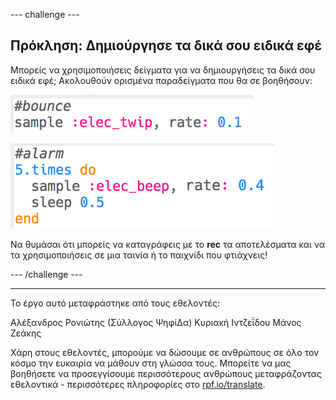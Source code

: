 --- challenge ---

## Πρόκληση: Δημιούργησε τα δικά σου ειδικά εφέ

Μπορείς να χρησιμοποιήσεις δείγματα για να δημιουργήσεις τα δικά σου ειδικά εφέ; Ακολουθούν ορισμένα παραδείγματα που θα σε βοηθήσουν:

![στιγμιότυπο οθόνης](images/effects-bounce.png)

![στιγμιότυπο οθόνης](images/effects-alarm.png)

Να θυμάσαι ότι μπορείς να καταγράφεις με το **rec** τα αποτελέσματα και να τα χρησιμοποιήσεις σε μια ταινία ή το παιχνίδι που φτιάχνεις!

--- /challenge ---

***
Το έργο αυτό μεταφράστηκε από τους εθελοντές:

Αλέξανδρος Ρονιώτης (Σύλλογος ΨηφίΔα)
Κυριακή Ιντζεΐδου
Μάνος Ζεάκης

Χάρη στους εθελοντές, μπορούμε να δώσουμε σε ανθρώπους σε όλο τον κόσμο την ευκαιρία να μάθουν στη γλώσσα τους. Μπορείτε να μας βοηθήσετε να προσεγγίσουμε περισσότερους ανθρώπους μεταφράζοντας εθελοντικά - περισσότερες πληροφορίες στο [rpf.io/translate](https://rpf.io/translate).